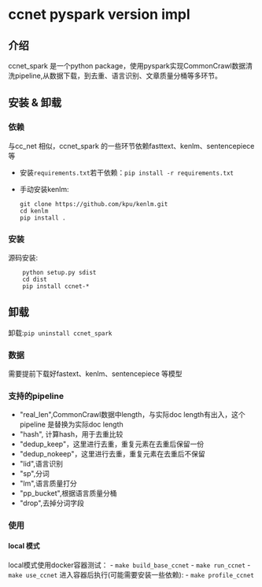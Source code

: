 # ccnet pyspark version impl

## 介绍

ccnet_spark 是一个python package，使用pyspark实现CommonCrawl数据清洗pipeline,从数据下载，到去重、语言识别、文章质量分桶等多环节。

## 安装 & 卸载

### 依赖

与cc_net 相似，ccnet_spark 的一些环节依赖fasttext、kenlm、sentencepiece等

- 安装`requirements.txt`若干依赖：`pip install -r requirements.txt`
- 手动安装kenlm:

    ```shell
    git clone https://github.com/kpu/kenlm.git
    cd kenlm
    pip install .
    ```

### 安装

源码安装:

```shell
    python setup.py sdist
    cd dist
    pip install ccnet-*
```

## 卸载

卸载:`pip uninstall ccnet_spark`

### 数据

需要提前下载好fastext、kenlm、sentencepiece 等模型

### 支持的pipeline

- "real_len",CommonCrawl数据中length，与实际doc length有出入，这个pipeline 是替换为实际doc length
- "hash", 计算hash，用于去重比较
- "dedup_keep"，这里进行去重，重复元素在去重后保留一份
- "dedup_nokeep"，这里进行去重，重复元素在去重后不保留
- "lid",语言识别
- "sp",分词
- "lm",语言质量打分
- "pp_bucket",根据语言质量分桶
- "drop",去掉分词字段

### 使用

#### local 模式

local模式使用docker容器测试：
    - `make build_base_ccnet`
    - `make run_ccnet`
    - `make use_ccnet`
进入容器后执行(可能需要安装一些依赖):
    - `make profile_ccnet`